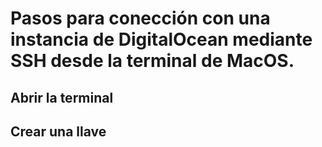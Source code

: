 # Pasos para conección con una instancia de DigitalOcean mediante SSH desde la terminal de MacOS.
## Abrir la terminal





## Crear una llave

